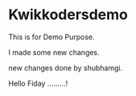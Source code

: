 # Kwikkodersdemo

This is for Demo Purpose.


I made some new changes.

new changes done by shubhamgi.



Hello Fiday .........!
